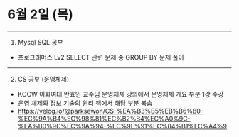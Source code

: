 # 6월 2일 (목)

---

1. Mysql SQL 공부

- 프로그래머스 Lv2 SELECT 관련 문제 중 GROUP BY 문제 풀이

---

2. CS 공부 (운영체제)

- KOCW 이화여대 반효인 교수님 운영체제 강의에서 운영체제 개요 부분 1강 수강
- 운영 체제와 정보 기술의 원리 책에서 해당 부분 복습
- https://velog.io/@parksewon/CS-%EA%B3%B5%EB%B6%80-%EC%9A%B4%EC%98%81%EC%B2%B4%EC%A0%9C-%EA%B0%9C%EC%9A%94-%EC%9E%91%EC%84%B1%EC%A4%9
